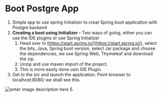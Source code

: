 # Boot Postgre App

1. Simple app to use spring Initializer to creat Spring boot application with Postgre backend
2. **Creating a boot using Initializer -**  Two ways of going, either you can use the IDE plugins or use Spring Initializer
	1. Head over to [https://start.spring.io/](https://start.spring.io/), select the bits, Java, Spring boot version, select Jar package and choose the dependencies, we use Spring-Web, Thymeleaf and download the zip.  
	2. Unzip and use maven import of the project. 
	3. This is more easily done usin IDE Plugin. 
3. Get to the src and launch the application. Point browser to 
localhost:8080/ we shall see this. 

![enter image description here](https://i.imgur.com/rmaQeHP.png)
5. 
<!--stackedit_data:
eyJoaXN0b3J5IjpbLTEzMjYxNTU4MjksLTEyODQ4MjU1NDgsMT
I4Nzg5MzM5OSwtNzQwNzg5NTk3LC0xNDI0MTA2NDg3LC0xNDYz
NzMyOTg5LDc3MzkyNDYyMywyMDU1Njk3NjUyXX0=
-->
